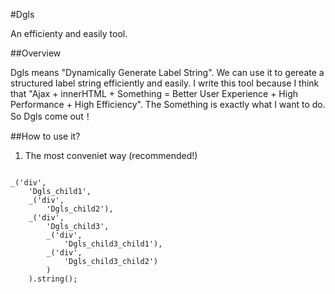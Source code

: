 #Dgls

An efficienty and easily tool.

##Overview

Dgls means "Dynamically Generate Label String". We can use it to gereate a structured label string efficiently and easily.
I write this tool because I think that "Ajax + innerHTML + Something = Better User Experience + High Performance + High Efficiency".
The Something is exactly what I want to do. So Dgls come out！

##How to use it?

1. The most conveniet way (recommended!)
<code>
_('div',
    'Dgls_child1',
    _('div',
        'Dgls_child2'),
    _('div',
        'Dgls_child3',
        _('div',
            'Dgls_child3_child1'),
        _('div',
            'Dgls_child3_child2')
        )
    ).string();
</code>
